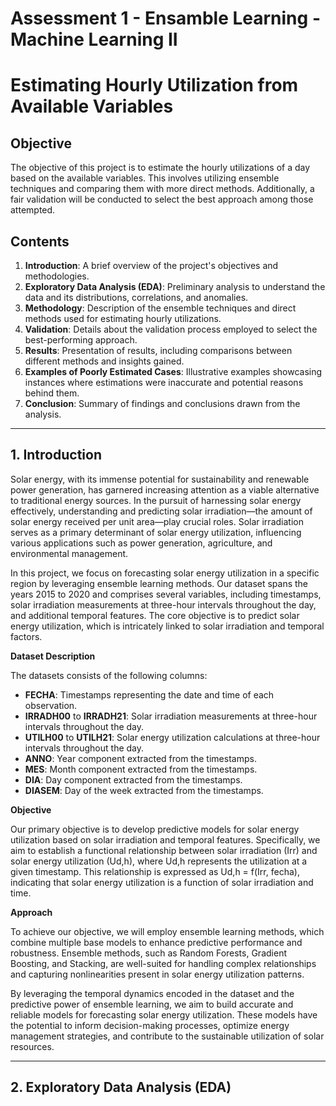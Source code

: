 # Assessment 1 - Ensamble Learning - Machine Learning II

# Estimating Hourly Utilization from Available Variables

## Objective
The objective of this project is to estimate the hourly utilizations of a day based on the available variables. This involves utilizing ensemble techniques and comparing them with more direct methods. Additionally, a fair validation will be conducted to select the best approach among those attempted.

## Contents
1. **Introduction**: A brief overview of the project's objectives and methodologies.
2. **Exploratory Data Analysis (EDA)**: Preliminary analysis to understand the data and its distributions, correlations, and anomalies.
3. **Methodology**: Description of the ensemble techniques and direct methods used for estimating hourly utilizations.
4. **Validation**: Details about the validation process employed to select the best-performing approach.
5. **Results**: Presentation of results, including comparisons between different methods and insights gained.
6. **Examples of Poorly Estimated Cases**: Illustrative examples showcasing instances where estimations were inaccurate and potential reasons behind them.
7. **Conclusion**: Summary of findings and conclusions drawn from the analysis.

---

## 1. Introduction

Solar energy, with its immense potential for sustainability and renewable power generation, has garnered increasing attention as a viable alternative to traditional energy sources. In the pursuit of harnessing solar energy effectively, understanding and predicting solar irradiation—the amount of solar energy received per unit area—play crucial roles. Solar irradiation serves as a primary determinant of solar energy utilization, influencing various applications such as power generation, agriculture, and environmental management.

In this project, we focus on forecasting solar energy utilization in a specific region by leveraging ensemble learning methods. Our dataset spans the years 2015 to 2020 and comprises several variables, including timestamps, solar irradiation measurements at three-hour intervals throughout the day, and additional temporal features. The core objective is to predict solar energy utilization, which is intricately linked to solar irradiation and temporal factors.

**Dataset Description**

The datasets consists of the following columns:

- **FECHA**: Timestamps representing the date and time of each observation.
- **IRRADH00** to **IRRADH21**: Solar irradiation measurements at three-hour intervals throughout the day.
- **UTILH00** to **UTILH21**: Solar energy utilization calculations at three-hour intervals throughout the day.
- **ANNO**: Year component extracted from the timestamps.
- **MES**: Month component extracted from the timestamps.
- **DIA**: Day component extracted from the timestamps.
- **DIASEM**: Day of the week extracted from the timestamps.

**Objective**

Our primary objective is to develop predictive models for solar energy utilization based on solar irradiation and temporal features. Specifically, we aim to establish a functional relationship between solar irradiation (Irr) and solar energy utilization (Ud,h), where Ud,h represents the utilization at a given timestamp. This relationship is expressed as Ud,h = f(Irr, fecha), indicating that solar energy utilization is a function of solar irradiation and time.

**Approach**

To achieve our objective, we will employ ensemble learning methods, which combine multiple base models to enhance predictive performance and robustness. Ensemble methods, such as Random Forests, Gradient Boosting, and Stacking, are well-suited for handling complex relationships and capturing nonlinearities present in solar energy utilization patterns.

By leveraging the temporal dynamics encoded in the dataset and the predictive power of ensemble learning, we aim to build accurate and reliable models for forecasting solar energy utilization. These models have the potential to inform decision-making processes, optimize energy management strategies, and contribute to the sustainable utilization of solar resources.

---

## 2. Exploratory Data Analysis (EDA)